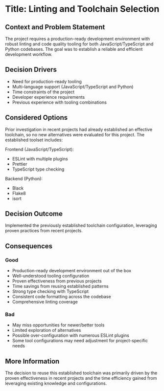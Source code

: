 # Title: Linting and Toolchain Selection

## Context and Problem Statement
The project requires a production-ready development environment with robust linting and code quality tooling for both JavaScript/TypeScript and Python codebases. The goal was to establish a reliable and efficient development workflow.

## Decision Drivers
- Need for production-ready tooling
- Multi-language support (JavaScript/TypeScript and Python)
- Time constraints of the project
- Developer experience requirements
- Previous experience with tooling combinations

## Considered Options
Prior investigation in recent projects had already established an effective toolchain, so no new alternatives were evaluated for this project. The established toolset includes:

Frontend (JavaScript/TypeScript):
- ESLint with multiple plugins
- Prettier
- TypeScript type checking

Backend (Python):
- Black
- Flake8
- isort

## Decision Outcome
Implemented the previously established toolchain configuration, leveraging proven practices from recent projects.

## Consequences

### Good
- Production-ready development environment out of the box
- Well-understood tooling configuration
- Proven effectiveness from previous projects
- Time savings from reusing established patterns
- Strong type checking with TypeScript
- Consistent code formatting across the codebase
- Comprehensive linting coverage

### Bad
- May miss opportunities for newer/better tools
- Limited exploration of alternatives
- Possible over-configuration with numerous ESLint plugins
- Some tool configurations may need adjustment for project-specific needs

## More Information
The decision to reuse this established toolchain was primarily driven by the proven effectiveness in recent projects and the time efficiency gained from leveraging existing knowledge and configurations.